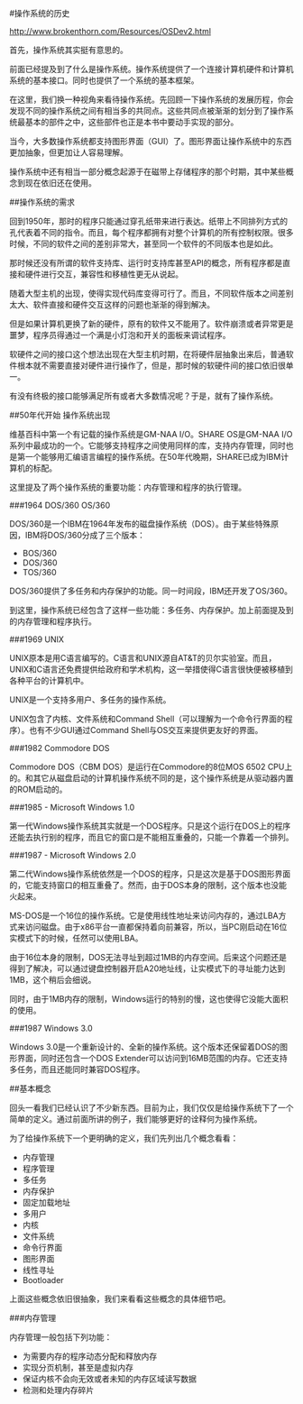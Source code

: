 #操作系统的历史

http://www.brokenthorn.com/Resources/OSDev2.html

首先，操作系统其实挺有意思的。

前面已经提及到了什么是操作系统。操作系统提供了一个连接计算机硬件和计算机系统的基本接口。同时也提供了一个系统的基本框架。

在这里，我们换一种视角来看待操作系统。先回顾一下操作系统的发展历程，你会发现不同的操作系统之间有相当多的共同点。这些共同点被渐渐的划分到了操作系统最基本的部件之中，这些部件也正是本书中要动手实现的部分。

当今，大多数操作系统都支持图形界面（GUI）了。图形界面让操作系统中的东西更加抽象，但更加让人容易理解。

操作系统中还有相当一部分概念起源于在磁带上存储程序的那个时期，其中某些概念到现在依旧还在使用。

##操作系统的需求

回到1950年，那时的程序只能通过穿孔纸带来进行表达。纸带上不同排列方式的孔代表着不同的指令。而且，每个程序都拥有对整个计算机的所有控制权限。很多时候，不同的软件之间的差别非常大，甚至同一个软件的不同版本也是如此。

那时候还没有所谓的软件支持库、运行时支持库甚至API的概念，所有程序都是直接和硬件进行交互，兼容性和移植性更无从说起。

随着大型主机的出现，使得实现代码库变得可行了。而且，不同软件版本之间差别太大、软件直接和硬件交互这样的问题也渐渐的得到解决。

但是如果计算机更换了新的硬件，原有的软件又不能用了。软件崩溃或者异常更是噩梦，程序员得通过一个满是小灯泡和开关的面板来调试程序。

软硬件之间的接口这个想法出现在大型主机时期，在将硬件层抽象出来后，普通软件根本就不需要直接对硬件进行操作了，但是，那时候的软硬件间的接口依旧很单一。

有没有终极的接口能够满足所有或者大多数情况呢？于是，就有了操作系统。

##50年代开始 操作系统出现

维基百科中第一个有记载的操作系统是GM-NAA I/O。SHARE OS是GM-NAA I/O系列中最成功的一个。它能够支持程序之间使用同样的库，支持内存管理，同时也是第一个能够用汇编语言编程的操作系统。在50年代晚期，SHARE已成为IBM计算机的标配。

这里提及了两个操作系统的重要功能：内存管理和程序的执行管理。

###1964 DOS/360 OS/360

DOS/360是一个IBM在1964年发布的磁盘操作系统（DOS）。由于某些特殊原因，IBM将DOS/360分成了三个版本：

* BOS/360
* DOS/360
* TOS/360

DOS/360提供了多任务和内存保护的功能。同一时间段，IBM还开发了OS/360。

到这里，操作系统已经包含了这样一些功能：多任务、内存保护。加上前面提及到的内存管理和程序执行。

###1969 UNIX

UNIX原本是用C语言编写的。C语言和UNIX源自AT&T的贝尔实验室。而且，UNIX和C语言还免费提供给政府和学术机构，这一举措使得C语言很快便被移植到各种平台的计算机中。

UNIX是一个支持多用户、多任务的操作系统。

UNIX包含了内核、文件系统和Command Shell（可以理解为一个命令行界面的程序）。也有不少GUI通过Command Shell与OS交互来提供更友好的界面。

###1982 Commodore DOS

Commodore DOS（CBM DOS）是运行在Commodore的8位MOS 6502 CPU上的。和其它从磁盘启动的计算机操作系统不同的是，这个操作系统是从驱动器内置的ROM启动的。

###1985 - Microsoft Windows 1.0

第一代Windows操作系统其实就是一个DOS程序。只是这个运行在DOS上的程序还能去执行别的程序，而且它的窗口是不能相互重叠的，只能一个靠着一个排列。

###1987 - Microsoft Windows 2.0

第二代Windows操作系统依然是一个DOS的程序，只是这次是基于DOS图形界面的，它能支持窗口的相互重叠了。然而，由于DOS本身的限制，这个版本也没能火起来。

MS-DOS是一个16位的操作系统。它是使用线性地址来访问内存的，通过LBA方式来访问磁盘。由于x86平台一直都保持着向前兼容，所以，当PC刚启动在16位实模式下的时候，任然可以使用LBA。

由于16位本身的限制，DOS无法寻址到超过1MB的内存空间。后来这个问题还是得到了解决，可以通过键盘控制器开启A20地址线，让实模式下的寻址能力达到1MB，这个稍后会细说。

同时，由于1MB内存的限制，Windows运行的特别的慢，这也使得它没能大面积的使用。

###1987 Windows 3.0

Windows 3.0是一个重新设计的、全新的操作系统。这个版本还保留着DOS的图形界面，同时还包含一个DOS Extender可以访问到16MB范围的内存。它还支持多任务，而且还能同时兼容DOS程序。

##基本概念

回头一看我们已经认识了不少新东西。目前为止，我们仅仅是给操作系统下了一个简单的定义。通过前面所讲的例子，我们能够更好的诠释何为操作系统。

为了给操作系统下一个更明确的定义，我们先列出几个概念看看：

* 内存管理
* 程序管理
* 多任务
* 内存保护
* 固定加载地址
* 多用户
* 内核
* 文件系统
* 命令行界面
* 图形界面
* 线性寻址
* Bootloader

上面这些概念依旧很抽象，我们来看看这些概念的具体细节吧。

###内存管理

内存管理一般包括下列功能：

* 为需要内存的程序动态分配和释放内存
* 实现分页机制，甚至是虚拟内存
* 保证内核不会向无效或者未知的内存区域读写数据
* 检测和处理内存碎片
